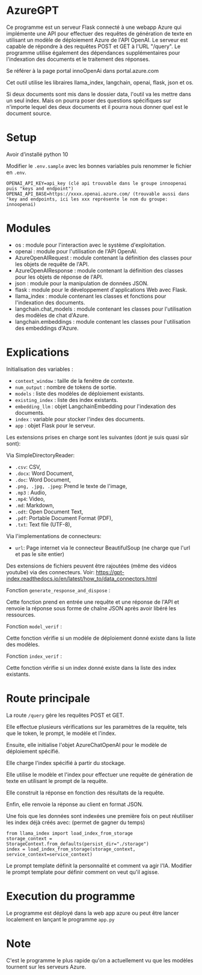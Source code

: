 # AzureGPT

Ce programme est un serveur Flask connecté à une webapp Azure qui implémente une API pour effectuer des requêtes de génération de texte en utilisant un modèle de déploiement Azure de l'API OpenAI. Le serveur est capable de répondre à des requêtes POST et GET à l'URL "/query". Le programme utilise également des dépendances supplémentaires pour l'indexation des documents et le traitement des réponses.

Se référer à la page portal innoOpenAi dans portal.azure.com

Cet outil utilise les libraires llama_index, langchain, openai, flask, json et os.

Si deux documents sont mis dans le dossier data, l'outil va les mettre dans un seul index. Mais on pourra poser des questions spécifiques sur n'importe lequel des deux documents et il pourra nous donner quel est le document source.

# Setup

Avoir d’installé python 10

Modifier le `.env.sample` avec les bonnes variables puis renommer le fichier en `.env`.
```
OPENAI_API_KEY=api_key (clé api trouvable dans le groupe innoopenai puis "keys and endpoint")
OPENAI_API_BASE=https://xxxx.openai.azure.com/ (trouvable aussi dans "key and endpoints, ici les xxx représente le nom du groupe: innoopenai)
```

# Modules

   - os : module pour l'interaction avec le système d'exploitation.
   - openai : module pour l'utilisation de l'API OpenAI.
   - AzureOpenAIRequest : module contenant la définition des classes pour les   objets de requête de l'API.
   - AzureOpenAIResponse : module contenant la définition des classes pour les objets de réponse de l'API.
   - json : module pour la manipulation de données JSON.
   - flask : module pour le développement d'applications Web avec Flask.
   - llama_index : module contenant les classes et fonctions pour l'indexation des documents.
   - langchain.chat_models : module contenant les classes pour l'utilisation des modèles de chat d'Azure.
   - langchain.embeddings : module contenant les classes pour l'utilisation des embeddings d'Azure.


# Explications

Initialisation des variables :

   - `context_window` : taille de la fenêtre de contexte.
   - `num_output` : nombre de tokens de sortie.
   - `models` : liste des modèles de déploiement existants.
   - `existing_index` : liste des index existants.
   - `embedding_llm` : objet LangchainEmbedding pour l'indexation des documents.
   - `index` : variable pour stocker l'index des documents.
   - `app` : objet Flask pour le serveur.

Les extensions prises en charge sont les suivantes (dont je suis quasi sûr sont):

   Via SimpleDirectoryReader:
   - `.csv`: CSV,
   - `.docx`: Word Document,
   - `.doc`: Word Document,
   - `.png, .jpg, .jpeg`: Prend le texte de l'image,
   - `.mp3` : Audio,
   - `.mp4`: Video,
   - `.md`: Markdown,
   - `.odt`: Open Document Text,
   - `.pdf`: Portable Document Format (PDF),
   - `.txt`: Text file (UTF-8),

   Via l'implementations de connecteurs:
   - `url`: Page internet via le connecteur BeautifulSoup (ne charge que l'url et pas le site entier)

   Des extensions de fichiers peuvent être rajoutées (même des vidéos youtube) via des connecteurs. Voir: https://gpt-index.readthedocs.io/en/latest/how_to/data_connectors.html

Fonction `generate_response_and_dispose` :

   Cette fonction prend en entrée une requête et une réponse de l'API et renvoie la réponse sous forme de chaîne JSON après avoir libéré les ressources.

Fonction `model_verif` :

   Cette fonction vérifie si un modèle de déploiement donné existe dans la liste des modèles.

Fonction `index_verif` :

   Cette fonction vérifie si un index donné existe dans la liste des index existants.

# Route principale

La route `/query` gère les requêtes POST et GET.

Elle effectue plusieurs vérifications sur les paramètres de la requête, tels que le token, le prompt, le modèle et l'index.

Ensuite, elle initialise l'objet AzureChatOpenAI pour le modèle de déploiement spécifié.

Elle charge l'index spécifié à partir du stockage.

Elle utilise le modèle et l'index pour effectuer une requête de génération de texte en utilisant le prompt de la requête.

Elle construit la réponse en fonction des résultats de la requête.

Enfin, elle renvoie la réponse au client en format JSON.

Une fois que les données sont indexées une première fois on peut réutiliser les index déjà créés avec: (permet de gagner du temps)
```shell
from llama_index import load_index_from_storage
storage_context = StorageContext.from_defaults(persist_dir="./storage")
index = load_index_from_storage(storage_context, service_context=service_context)
```
Le prompt template définit la personnalité et comment va agir l'IA.
Modifier le prompt template pour définir comment on veut qu'il agisse.

# Execution du programme

Le programme est déployé dans la web app azure ou peut être lancer localement en lançant le programme `app.py`

# Note

C'est le programme le plus rapide qu'on a actuellement vu que les modèles tournent sur les serveurs Azure.
